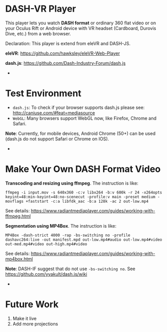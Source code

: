 DASH-VR Player
================
This player lets you watch **DASH format** or ordinary 360 flat video or on your Oculus Rift or Android device with VR headset (Cardboard, Durovis Dive, etc.) from a web browser. 

Declaration:
This player is extend from eleVR and DASH-JS.

**eleVR**: https://github.com/hawksley/eleVR-Web-Player

**dash.js**: https://github.com/Dash-Industry-Forum/dash.js

-

Test Environment 
================
- ```dash.js```: To check if your browser supports dash.js please see: http://caniuse.com/#feat=mediasource
- ```WebGL```: Many browsers support WebGL now, like Firefox, Chrome and Safari.

**Note**: Currently, for mobile devices, Android Chrome (50+) can be used (dash.js do not support Safari or Chrome on IOS). 
 

-

Make Your Own DASH Format Video
================

**Transcoding and resizing using ffmpeg**. The instruction is like:

```
ffmpeg -i input.mov -s 640x360 -c:v libx264 -b:v 600k -r 24 -x264opts keyint=48:min-keyint=48:no-scenecut -profile:v main -preset medium -movflags +faststart -c:a libfdk_aac -b:a 128k -ac 2 out-low.mp4
```

See details: https://www.radiantmediaplayer.com/guides/working-with-ffmpeg.html

**Segmentation using MP4Box**. The instruction is like:

```
MP4Box -dash-strict 4000 -rap -bs-switching no -profile dashavc264:live -out manifest.mpd out-low.mp4#audio out-low.mp4#video out-med.mp4#video out-high.mp4#video
```

See details: https://www.radiantmediaplayer.com/guides/working-with-mp4box.html

**Note**: DASH-IF suggest that do not use ```-bs-switching no```. See https://github.com/yyakult/dash.js/wiki


-


Future Work
================

1. Make it live 
2. Add more projections

